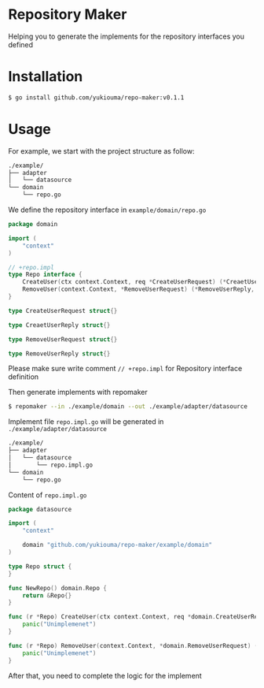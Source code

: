 # Repository Maker

Helping you to generate the implements for the repository interfaces you defined

# Installation
```bash
$ go install github.com/yukiouma/repo-maker:v0.1.1
```

# Usage
For example, we start with the project structure as follow:
```bash
./example/
├── adapter
│   └── datasource
└── domain
    └── repo.go
```
We define the repository interface in `example/domain/repo.go`
```go
package domain

import (
	"context"
)

// +repo.impl
type Repo interface {
	CreateUser(ctx context.Context, req *CreateUserRequest) (*CreaetUserReply, error)
	RemoveUser(context.Context, *RemoveUserRequest) (*RemoveUserReply, error)
}

type CreateUserRequest struct{}

type CreaetUserReply struct{}

type RemoveUserRequest struct{}

type RemoveUserReply struct{}

```
Please make sure write comment `// +repo.impl` for Repository interface definition

Then generate implements with repomaker
```bash
$ repomaker --in ./example/domain --out ./example/adapter/datasource
```
Implement file `repo.impl.go` will be generated in `./example/adapter/datasource`
```bash
./example/
├── adapter
│   └── datasource
│       └── repo.impl.go
└── domain
    └── repo.go
```

Content of `repo.impl.go`
```go
package datasource

import (
	"context"

	domain "github.com/yukiouma/repo-maker/example/domain"
)

type Repo struct {
}

func NewRepo() domain.Repo {
	return &Repo{}
}

func (r *Repo) CreateUser(ctx context.Context, req *domain.CreateUserRequest) (*domain.CreaetUserReply, error) {
	panic("Unimplemenet")
}

func (r *Repo) RemoveUser(context.Context, *domain.RemoveUserRequest) (*domain.RemoveUserReply, error) {
	panic("Unimplemenet")
}

```

After that, you need to complete the logic for the implement